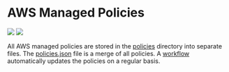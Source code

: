 # AWS Managed Policies

![](https://shields.io/date/1742798411.svg?label=last%20run)
![](https://shields.io/date/1742798411.svg?label=last%20updated)

All AWS managed policies are stored in the [policies](policies) directory into
separate files. The [policies.json](policies/policies.json) file is a merge of
all policies. A [workflow](.github/workflows/list-policies.yaml) automatically
updates the policies on a regular basis.
